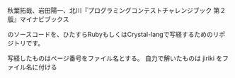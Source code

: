 秋葉拓哉、岩田陽一、北川『プログラミングコンテストチャレンジブック 第２版』マイナビブックス

のソースコードを、ひたすらRubyもしくはCrystal-langで写経するためのリポジトリです。

写経したものはページ番号をファイル名とする。
自力で解いたものは jiriki をファイル名に付ける

